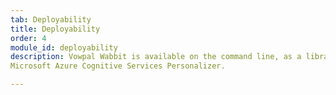 ```yaml
---
tab: Deployability
title: Deployability
order: 4
module_id: deployability
description: Vowpal Wabbit is available on the command line, as a library, as a daemon, and via the <a href="https://azure.microsoft.com/en-us/services/cognitive-services/personalizer/" target="_blank"> 
Microsoft Azure Cognitive Services Personalizer.

---
```

